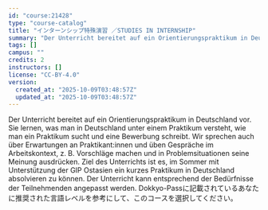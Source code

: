 ```yaml
---
id: "course:21428"
type: "course-catalog"
title: "インターンシップ特殊演習 ／STUDIES IN INTERNSHIP"
summary: "Der Unterricht bereitet auf ein Orientierungspraktikum in Deutschland vor. Sie lernen, was man in Deutschland unter eine…"
tags: []
campus: ""
credits: 2
instructors: []
license: "CC-BY-4.0"
version:
  created_at: "2025-10-09T03:48:57Z"
  updated_at: "2025-10-09T03:48:57Z"
---
```

Der Unterricht bereitet auf ein Orientierungspraktikum in Deutschland vor. Sie lernen, was man in Deutschland unter einem Praktikum versteht, wie man ein Praktikum sucht und eine Bewerbung schreibt. Wir sprechen auch über Erwartungen an Praktikant:innen und üben Gespräche im Arbeitskontext, z. B. Vorschläge machen und in Problemsituationen seine Meinung ausdrücken. Ziel des Unterrichts ist es, im Sommer mit Unterstützung der GIP Ostasien ein kurzes Praktikum in Deutschland absolvieren zu können. Der Unterricht kann entsprechend der Bedürfnisse der Teilnehmenden angepasst werden. Dokkyo-Passに記載されているあなたに推奨された言語レベルを参考にして、このコースを選択してください。
